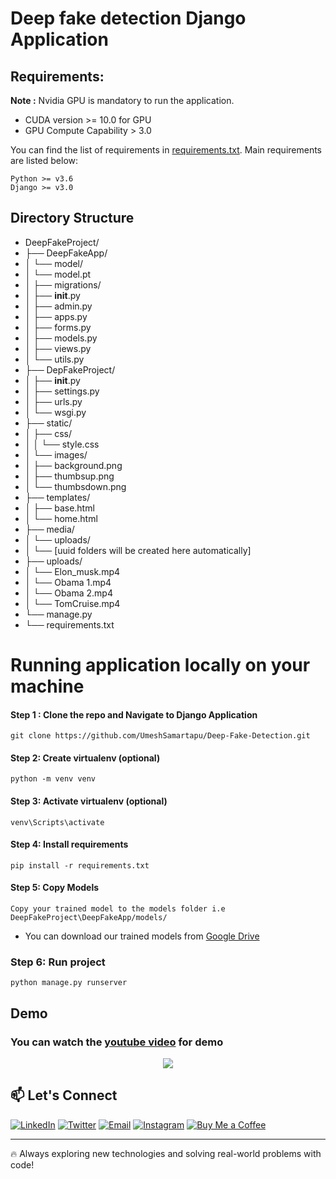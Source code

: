 # Deep fake detection Django Application
## Requirements:

**Note :** Nvidia GPU is mandatory to run the application.
- CUDA version >= 10.0 for GPU
- GPU Compute Capability > 3.0 


You can find the list of requirements in [requirements.txt](https://github.com/UmeshSamartapu/Deep-Fake-Detection/blob/main/requirements.txt). Main requirements are listed below:

```
Python >= v3.6
Django >= v3.0
```

## Directory Structure

- DeepFakeProject/
- ├── DeepFakeApp/
- │   └── model/
- │       └── model.pt
- │   ├── migrations/
- │   ├── __init__.py
- │   ├── admin.py
- │   ├── apps.py
- │   ├── forms.py
- │   ├── models.py
- │   ├── views.py
- │   └── utils.py
- ├── DepFakeProject/
- │   ├── __init__.py
- │   ├── settings.py
- │   ├── urls.py
- │   └── wsgi.py
- ├── static/
- │   ├── css/
- │   │   └── style.css
- │   └── images/
- │       ├── background.png
- │       ├── thumbsup.png
- │       └── thumbsdown.png 
- ├── templates/
- │   ├── base.html
- │   └── home.html
- ├── media/
- │   └── uploads/
- │       └── [uuid folders will be created here automatically]
- ├── uploads/
- │   └── Elon_musk.mp4
- │   └── Obama 1.mp4
- │   └── Obama 2.mp4
- │   └── TomCruise.mp4
- └── manage.py
- └── requirements.txt

# Running application locally on your machine

#### Step 1 : Clone the repo and Navigate to Django Application

`git clone https://github.com/UmeshSamartapu/Deep-Fake-Detection.git`

#### Step 2: Create virtualenv (optional)

`python -m venv venv`

#### Step 3: Activate virtualenv (optional)

`venv\Scripts\activate`

#### Step 4: Install requirements

`pip install -r requirements.txt`

#### Step 5: Copy Models

`Copy your trained model to the models folder i.e DeepFakeProject\DeepFakeApp/models/`

- You can download our trained models from [Google Drive](https://drive.google.com/file/d/1ZPFYNaEllVp88UZXrH8VdL8BHhYT2k06/view?usp=drive_link)

### Step 6: Run project

`python manage.py runserver`

## Demo 
### You can watch the [youtube video](https://youtu.be/p1ls3xzZTwY) for demo
<p align="center">
  <img src="https://github.com/UmeshSamartapu/Deep-Fake-Detection/blob/main/static/images/DeepFakeDetectionDemo.gif" />
</p>  


## 📫 Let's Connect

[![LinkedIn](https://img.shields.io/badge/-LinkedIn-0077B5?style=flat-square&logo=linkedin&logoColor=white)](https://www.linkedin.com/in/umesh-samartapu-42793025a?utm_source=share&utm_campaign=share_via&utm_content=profile&utm_medium=android_app)
[![Twitter](https://img.shields.io/badge/-Twitter-1DA1F2?style=flat-square&logo=twitter&logoColor=white)](https://x.com/umeshsamartapu?t=graUTdTs4QlUc3a5OOH7hA&s=09)
[![Email](https://img.shields.io/badge/-Email-D14836?style=flat-square&logo=gmail&logoColor=white)](mailto:umeshsamartapu@gmail.com)
[![Instagram](https://img.shields.io/badge/-Instagram-E4405F?style=flat-square&logo=instagram&logoColor=white)](https://www.instagram.com/umeshsamartapu?igsh=MWsxbWVzbHd0bDgyag==)
[![Buy Me a Coffee](https://img.shields.io/badge/-Buy%20Me%20a%20Coffee-FBAD19?style=flat-square&logo=buymeacoffee&logoColor=black)](https://www.buymeacoffee.com/umeshsamartapu)

---

🔥 Always exploring new technologies and solving real-world problems with code!
